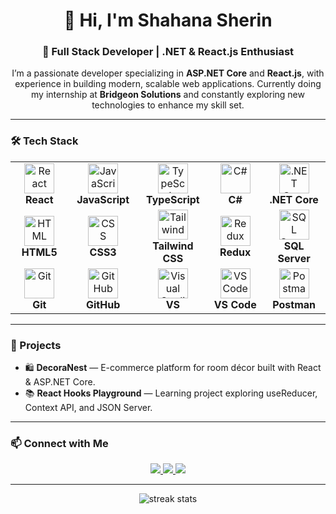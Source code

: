 <h1 align="center">👋 Hi, I'm Shahana Sherin</h1>
<h3 align="center">🚀 Full Stack Developer | .NET & React.js Enthusiast</h3>

<p align="center">
  I’m a passionate developer specializing in <b>ASP.NET Core</b> and <b>React.js</b>, with experience in building modern, scalable web applications.  
  Currently doing my internship at <b>Bridgeon Solutions</b> and constantly exploring new technologies to enhance my skill set.
</p>

---

### 🛠️ Tech Stack

<div align="center">

<table>
  <tr>
    <td align="center" width="120">
      <img src="https://cdn.jsdelivr.net/gh/devicons/devicon/icons/react/react-original.svg" width="48" height="48" alt="React" />
      <br><b>React</b>
    </td>
    <td align="center" width="120">
      <img src="https://cdn.jsdelivr.net/gh/devicons/devicon/icons/javascript/javascript-original.svg" width="48" height="48" alt="JavaScript" />
      <br><b>JavaScript</b>
    </td>
    <td align="center" width="120">
      <img src="https://cdn.jsdelivr.net/gh/devicons/devicon/icons/typescript/typescript-original.svg" width="48" height="48" alt="TypeScript" />
      <br><b>TypeScript</b>
    </td>
    <td align="center" width="120">
      <img src="https://cdn.jsdelivr.net/gh/devicons/devicon/icons/csharp/csharp-original.svg" width="48" height="48" alt="C#" />
      <br><b>C#</b>
    </td>
    <td align="center" width="120">
      <img src="https://cdn.jsdelivr.net/gh/devicons/devicon/icons/dotnetcore/dotnetcore-original.svg" width="48" height="48" alt=".NET Core" />
      <br><b>.NET Core</b>
    </td>
  </tr>
  <tr>
    <td align="center">
      <img src="https://cdn.jsdelivr.net/gh/devicons/devicon/icons/html5/html5-original.svg" width="48" height="48" alt="HTML" />
      <br><b>HTML5</b>
    </td>
    <td align="center">
      <img src="https://cdn.jsdelivr.net/gh/devicons/devicon/icons/css3/css3-original.svg" width="48" height="48" alt="CSS" />
      <br><b>CSS3</b>
    </td>
    <td align="center">
      <img src="https://cdn.jsdelivr.net/gh/devicons/devicon/icons/tailwindcss/tailwindcss-original.svg" width="48" height="48" alt="Tailwind" />
      <br><b>Tailwind CSS</b>
    </td>
    <td align="center">
      <img src="https://cdn.jsdelivr.net/gh/devicons/devicon/icons/redux/redux-original.svg" width="48" height="48" alt="Redux" />
      <br><b>Redux</b>
    </td>
    <td align="center">
      <img src="https://cdn.jsdelivr.net/gh/devicons/devicon/icons/sqlserver/sqlserver-original.svg" width="48" height="48" alt="SQL Server" />
      <br><b>SQL Server</b>
    </td>
  </tr>
  <tr>
    <td align="center">
      <img src="https://cdn.jsdelivr.net/gh/devicons/devicon/icons/git/git-original.svg" width="48" height="48" alt="Git" />
      <br><b>Git</b>
    </td>
    <td align="center">
      <img src="https://cdn.jsdelivr.net/gh/devicons/devicon/icons/github/github-original.svg" width="48" height="48" alt="GitHub" />
      <br><b>GitHub</b>
    </td>
    <td align="center">
      <img src="https://cdn.jsdelivr.net/gh/devicons/devicon/icons/visualstudio/visualstudio-plain.svg" width="48" height="48" alt="Visual Studio" />
      <br><b>VS</b>
    </td>
    <td align="center">
      <img src="https://cdn.jsdelivr.net/gh/devicons/devicon/icons/vscode/vscode-original.svg" width="48" height="48" alt="VS Code" />
      <br><b>VS Code</b>
    </td>
    <td align="center">
      <img src="https://cdn.jsdelivr.net/gh/devicons/devicon/icons/postman/postman-original.svg" width="48" height="48" alt="Postman" />
      <br><b>Postman</b>
    </td>
  </tr>
</table>

</div>

---

### 🌟 Projects
- 🛍️ **DecoraNest** — E-commerce platform for room décor built with React & ASP.NET Core.  
- 📚 **React Hooks Playground** — Learning project exploring useReducer, Context API, and JSON Server.

---

### 📫 Connect with Me

<p align="center">
  <a href="https://www.linkedin.com/in/shahana-sherin" target="_blank">
    <img src="https://img.shields.io/badge/LinkedIn-0A66C2?style=for-the-badge&logo=linkedin&logoColor=white" />
  </a>
  <a href="mailto:shahanavakkarath@gmail.com">
    <img src="https://img.shields.io/badge/Gmail-D14836?style=for-the-badge&logo=gmail&logoColor=white" />
  </a>
  <a href="https://github.com/shahana163sherin" target="_blank">
    <img src="https://img.shields.io/badge/GitHub-100000?style=for-the-badge&logo=github&logoColor=white" />
  </a>
</p>

---

<p align="center">
  <img src="https://github-readme-streak-stats.herokuapp.com/?user=shahanaa&theme=tokyonight" alt="streak stats" />
</p>


